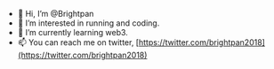 - 👋 Hi, I’m @Brightpan
- 👀 I’m interested in running and coding.
- 🌱 I’m currently learning web3.
- 📫 You can reach me on twitter, [https://twitter.com/brightpan2018](https://twitter.com/brightpan2018)
